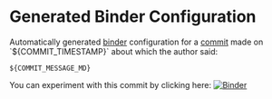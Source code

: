 # Generated Binder Configuration

Automatically generated [binder](https://mybinder.org) configuration for a [commit](${COMMIT_URL}) made on `${COMMIT_TIMESTAMP}` about which the author said:
```
${COMMIT_MESSAGE_MD}
```
You can experiment with this commit by clicking here:
[![Binder](https://mybinder.org/badge.svg)](${BINDER_URL})
